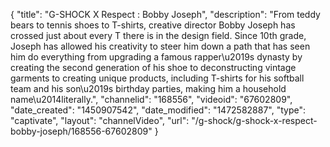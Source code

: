 {
    "title": "G-SHOCK X Respect : Bobby Joseph",
    "description": "From teddy bears to tennis shoes to T-shirts, creative director Bobby Joseph has crossed just about every T there is in the design field. Since 10th grade, Joseph has allowed his creativity to steer him down a path that has seen him do everything from upgrading a famous rapper\u2019s dynasty by creating the second generation of his shoe to deconstructing vintage garments to creating unique products, including T-shirts for his softball team and his son\u2019s birthday parties, making him a household name\u2014literally.",
    "channelid": "168556",
    "videoid": "67602809",
    "date_created": "1450907542",
    "date_modified": "1472582887",
    "type": "captivate",
    "layout": "channelVideo",
    "url": "\/g-shock\/g-shock-x-respect-bobby-joseph\/168556-67602809"
}